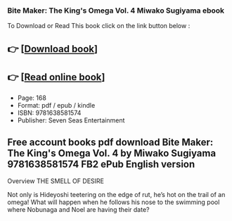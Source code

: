 ### Bite Maker: The King's Omega Vol. 4 Miwako Sugiyama ebook

To Download or Read This book click on the link button below :

## 👉  [**[Download book](http://get-pdfs.com/download.php?group=book&from=github.com&id=630321&lnk=1064 "Download book")**]

## 👉  [**[Read online book](http://get-pdfs.com/download.php?group=book&from=github.com&id=630321&lnk=1064 "Read online book")**]


* Page: 168
* Format: pdf / epub / kindle
* ISBN: 9781638581574
* Publisher: Seven Seas Entertainment



## Free account books pdf download Bite Maker: The King's Omega Vol. 4 by Miwako Sugiyama 9781638581574 FB2 ePub English version


Overview
THE SMELL OF DESIRE

 Not only is Hideyoshi teetering on the edge of rut, he’s hot on the trail of an omega! What will happen when he follows his nose to the swimming pool where Nobunaga and Noel are having their date?



